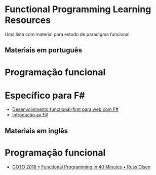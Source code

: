 # Functional Programming Learning Resources
Uma lista com material para estudo de paradigma funcional.

## Materiais em português

# Programação funcional

# Específico para F#

- [Desenvolvimento functional-first para web com F#](https://www.infoq.com/br/presentations/desenvolvimento-functional-first/)
- [Introdução ao F#](https://www.infoq.com/br/presentations/introducao-ao-fsharp/)

## Materiais em inglês

# Programação funcional

- [GOTO 2018 • Functional Programming in 40 Minutes • Russ Olsen](https://www.youtube.com/watch?v=0if71HOyVjY)
